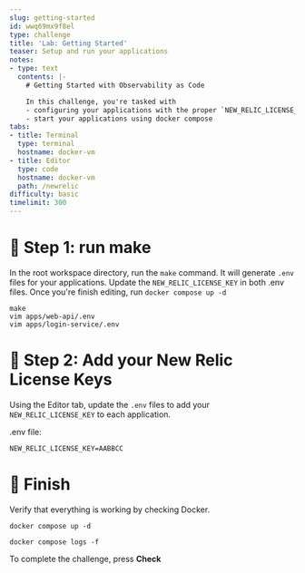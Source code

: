 ```yaml
---
slug: getting-started
id: wwq69mx9f8el
type: challenge
title: 'Lab: Getting Started'
teaser: Setup and run your applications
notes:
- type: text
  contents: |-
    # Getting Started with Observability as Code

    In this challenge, you're tasked with
    - configuring your applications with the proper `NEW_RELIC_LICENSE_KEY`
    - start your applications using docker compose
tabs:
- title: Terminal
  type: terminal
  hostname: docker-vm
- title: Editor
  type: code
  hostname: docker-vm
  path: /newrelic
difficulty: basic
timelimit: 300
---
```


🧪 Step 1: run make
=======================

In the root workspace directory, run the `make` command.
It will generate `.env` files for your applications.
Update the `NEW_RELIC_LICENSE_KEY` in both .env files.
Once you're finish editing, run `docker compose up -d`

```
make
vim apps/web-api/.env
vim apps/login-service/.env
```
🧪 Step 2: Add your New Relic License Keys
=======================

Using the Editor tab, update the `.env` files to add your `NEW_RELIC_LICENSE_KEY` to each application.

.env file:
```
NEW_RELIC_LICENSE_KEY=AABBCC
```

🏁 Finish
=========
Verify that everything is working by checking Docker.

```
docker compose up -d
```

```
docker compose logs -f
```

To complete the challenge, press **Check**

